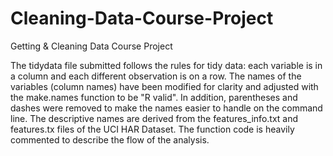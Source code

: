 # Cleaning-Data-Course-Project
Getting &amp; Cleaning Data Course Project

The tidydata file submitted follows the rules for tidy data: each
variable is in a column and each different observation is on a row. The names of the variables (column names) have been modified for clarity and adjusted with the make.names function to be "R valid". In addition, parentheses and dashes were removed to make the names easier to handle on the command line. The descriptive names are derived from the features_info.txt and features.tx files of the UCI HAR Dataset. The function code is heavily commented to describe the flow of the analysis.
